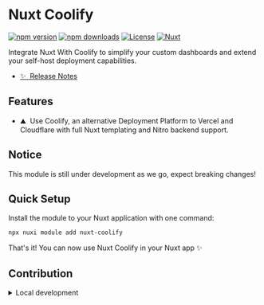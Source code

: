 # Nuxt Coolify

[![npm version][npm-version-src]][npm-version-href]
[![npm downloads][npm-downloads-src]][npm-downloads-href]
[![License][license-src]][license-href]
[![Nuxt][nuxt-src]][nuxt-href]

Integrate Nuxt With Coolify to simplify your custom dashboards and extend your self-host deployment capabilities.

- [✨ &nbsp;Release Notes](/CHANGELOG.md)
<!-- - [🏀 Online playground](https://stackblitz.com/github/your-org/nuxt-coolify?file=playground%2Fapp.vue) -->
<!-- - [📖 &nbsp;Documentation](https://example.com) -->

## Features

<!-- Highlight some of the features your module provide here -->
- ⛰ &nbsp;Use Coolify, an alternative Deployment Platform to Vercel and Cloudflare with full Nuxt templating and Nitro backend support.

## Notice

This module is still under development as we go, expect breaking changes!

## Quick Setup

Install the module to your Nuxt application with one command:

```bash
npx nuxi module add nuxt-coolify
```

That's it! You can now use Nuxt Coolify in your Nuxt app ✨


## Contribution

<details>
  <summary>Local development</summary>
  
  ```bash
  # Install dependencies
  npm install
  
  # Generate type stubs
  npm run dev:prepare
  
  # Develop with the playground
  npm run dev
  
  # Build the playground
  npm run dev:build
  
  # Run ESLint
  npm run lint
  
  # Run Vitest
  npm run test
  npm run test:watch
  
  # Release new version
  npm run release
  ```

</details>


<!-- Badges -->
[npm-version-src]: https://img.shields.io/npm/v/nuxt-coolify/latest.svg?style=flat&colorA=020420&colorB=00DC82
[npm-version-href]: https://npmjs.com/package/nuxt-coolify

[npm-downloads-src]: https://img.shields.io/npm/dm/nuxt-coolify.svg?style=flat&colorA=020420&colorB=00DC82
[npm-downloads-href]: https://npmjs.com/package/nuxt-coolify

[license-src]: https://img.shields.io/npm/l/nuxt-coolify.svg?style=flat&colorA=020420&colorB=00DC82
[license-href]: https://npmjs.com/package/nuxt-coolify

[nuxt-src]: https://img.shields.io/badge/Nuxt-020420?logo=nuxt.js
[nuxt-href]: https://nuxt.com

